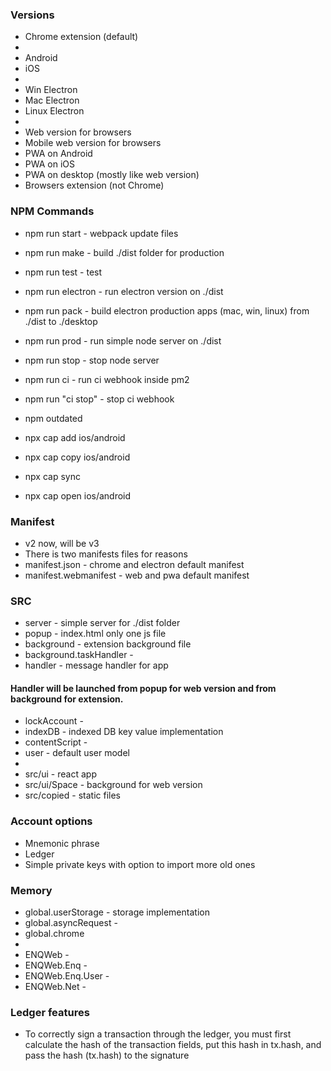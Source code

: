 ### Versions
- Chrome extension (default)
- 
- Android
- iOS
- 
- Win Electron
- Mac Electron
- Linux Electron
- 
- Web version for browsers
- Mobile web version for browsers
- PWA on Android
- PWA on iOS
- PWA on desktop (mostly like web version)
- Browsers extension (not Chrome)


### NPM Commands
- npm run start - webpack update files
- npm run make - build ./dist folder for production
- npm run test - test
- npm run electron - run electron version on ./dist
- npm run pack - build electron production apps (mac, win, linux) from ./dist to ./desktop
- npm run prod - run simple node server on ./dist
- npm run stop - stop node server
- npm run ci - run ci webhook inside pm2
- npm run "ci stop" - stop ci webhook

- npm outdated

- npx cap add ios/android
- npx cap copy ios/android
- npx cap sync
- npx cap open ios/android
 

### Manifest
- v2 now, will be v3
- There is two manifests files for reasons
- manifest.json - chrome and electron default manifest
- manifest.webmanifest - web and pwa default manifest

### SRC
- server - simple server for ./dist folder 
- popup - index.html only one js file
- background - extension background file
- background.taskHandler - 
- handler - message handler for app

#### Handler will be launched from popup for web version and from background for extension. 

- lockAccount - 
- indexDB - indexed DB key value implementation
- contentScript - 
- user - default user model
- 
- src/ui - react app
- src/ui/Space - background for web version
- src/copied - static files


### Account options
- Mnemonic phrase
- Ledger
- Simple private keys with option to import more old ones

### Memory
- global.userStorage - storage implementation
- global.asyncRequest - 
- global.chrome
- 
- ENQWeb - 
- ENQWeb.Enq -
- ENQWeb.Enq.User -
- ENQWeb.Net -

### Ledger features
 - To correctly sign a transaction through the ledger, you must first calculate the hash of the transaction fields, put this hash in tx.hash, and pass the hash (tx.hash) to the signature
